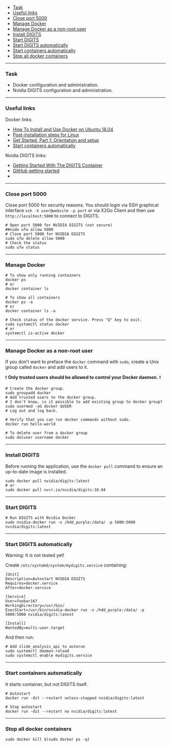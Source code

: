    - [Task](#task)
   - [Useful links](#useful)
   - [Close port 5000](#close-port)
   - [Manage Docker](#manage)
   - [Manage Docker as a non-root user](#non-root)
   - [Install DIGITS](#install)
   - [Start DIGITS](#start)
   - [Start DIGITS automatically](#autostart)
   - [Start containers automatically](#start-container)
   - [Stop all docker containers](#stop-all)

---
### <a name="task" />Task
   - Docker configuration and administration.
   - Nvidia DIGITS configuration and administration.

---
### <a name="useful" />Useful links

Docker links:
   - [How To Install and Use Docker on Ubuntu 18.04](https://www.digitalocean.com/community/tutorials/how-to-install-and-use-docker-on-ubuntu-18-04)
   - [Post-installation steps for Linux](https://docs.docker.com/install/linux/linux-postinstall)
   - [Get Started, Part 1: Orientation and setup](https://docs.docker.com/get-started)
   - [Start containers automatically](https://docs.docker.com/config/containers/start-containers-automatically)

Nvidia DIGITS links:
   - [Getting Started With The DIGITS Container](https://docs.nvidia.com/deeplearning/digits/digits-container-getting-started/index.html)
   - [GitHub getting started](https://github.com/NVIDIA/DIGITS/blob/master/docs/GettingStarted.md)
   - []()

---
### <a name="close-port" />Close port 5000

Close port 5000 for security reasons.
You should login via SSH graphical interface
`ssh -X user@website -p port` or via X2Go Client
and then use `http://localhost:5000` to connect to DIGITS.

```shell
# Open port 5000 for NVIDIA DIGITS (not secure)
##sudo ufw allow 5000
# Close port 5000 for NVIDIA DIGITS
sudo ufw delete allow 5000
# Check the status
sudo ufw status
```

---
### <a name="manage" />Manage Docker

```shell
# To show only running containers
docker ps
# or
docker container ls

# To show all containers
docker ps -a
# or
docker container ls -a

# Check status of the docker service. Press "Q" key to exit.
sudo systemctl status docker
# or
systemctl is-active docker 
```

---
### <a name="non-root" />Manage Docker as a non-root user

If you don’t want to preface the ```docker``` command with ```sudo```,
create a Unix group called ```docker``` and add users to it.

:exclamation: **Only trusted users should be allowed
to control your Docker daemon.** :exclamation:

```shell
# Create the docker group.
sudo groupadd docker
# Add trusted users to the docker group.
# I don't know, is it possible to add existing group to docker group?
sudo usermod -aG docker $USER
# Log out and log back.

# Verify that you can run docker commands without sudo.
docker run hello-world

# To delete user from a docker group
sudo deluser username docker
```

---
### <a name="install" />Install DIGITS

Before running the application, use the ```docker pull``` command
to ensure an up-to-date image is installed.

```shell
sudo docker pull nvidia/digits:latest
# or
sudo docker pull nvcr.io/nvidia/digits:18.04
```

---
### <a name="start" />Start DIGITS

```shell
# Run DIGITS with Nvidia Docker
sudo nvidia-docker run -v /hdd_purple:/data/ -p 5000:5000 nvidia/digits:latest
```

---
### <a name="autostart" />Start DIGITS automatically

Warning: It is not tested yet!

Create ```/etc/systemd/system/mydigits.service``` containing:

```shell
[Unit]
Description=Autostart NVIDIA DIGITS
Requires=docker.service
After=docker.service

[Service]
User=foobar167
WorkingDirectory=/usr/bin/
ExecStart=/usr/bin/nvidia-docker run -v /hdd_purple:/data/ -p 5000:5000 nvidia/digits:latest

[Install]
WantedBy=multi-user.target
```

And then run:

```shell
# Add slide_analysis_api to autorun
sudo systemctl daemon-reload
sudo systemctl enable mydigits.service
```

---
### <a name="start-container" />Start containers automatically

It starts container, but not DIGITS itself.

```shell
# Autostart
docker run -dit --restart unless-stopped nvidia/digits:latest

# Stop autostart
docker run -dit --restart no nvidia/digits:latest
```

---
### <a name="stop-all" />Stop all docker containers

```shell
sudo docker kill $(sudo docker ps -q)
```
